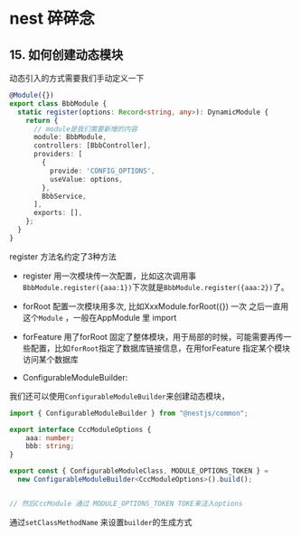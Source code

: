 # nest 碎碎念


## 15. 如何创建动态模块


动态引入的方式需要我们手动定义一下

``` ts
@Module({})
export class BbbModule {
  static register(options: Record<string, any>): DynamicModule {
    return {
      // module是我们需要新增的内容
      module: BbbModule,
      controllers: [BbbController],
      providers: [
        {
          provide: 'CONFIG_OPTIONS',
          useValue: options,
        },
        BbbService,
      ],
      exports: [],
    };
  }
}
``` 

register 方法名约定了3种方法

+ register 用一次模块传一次配置，比如这次调用事`BbbModule.register({aaa:1})`下次就是`BbbModule.register({aaa:2})`了。
+ forRoot 配置一次模块用多次, 比如XxxModule.forRoot({}) 一次 之后一直用这个`Module` ，一般在AppModule 里 import
+ forFeature 用了forRoot 固定了整体模块，用于局部的时候，可能需要再传一些配置，比如`forRoot`指定了数据库链接信息，在用forFeature 指定某个模块访问某个数据库

+ ConfigurableModuleBuilder:

我们还可以使用`ConfigurableModuleBuilder`来创建动态模块，

```ts
import { ConfigurableModuleBuilder } from "@nestjs/common";

export interface CccModuleOptions {
    aaa: number;
    bbb: string;
}

export const { ConfigurableModuleClass, MODULE_OPTIONS_TOKEN } =
  new ConfigurableModuleBuilder<CccModuleOptions>().build();


// 然后CccModule 通过 MODULE_OPTIONS_TOKEN TOKE来注入options
```

通过`setClassMethodName` 来设置`builder`的生成方式
